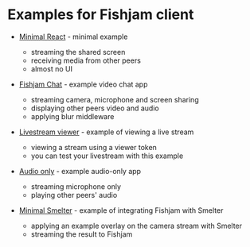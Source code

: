 # Examples for Fishjam client

- [Minimal React](./minimal-react/) - minimal example

  - streaming the shared screen
  - receiving media from other peers
  - almost no UI

- [Fishjam Chat](./fishjam-chat) - example video chat app

  - streaming camera, microphone and screen sharing
  - displaying other peers video and audio
  - applying blur middleware

- [Livestream viewer](./livestream-viewer) - example of viewing a live stream
  - viewing a stream using a viewer token
  - you can test your livestream with this example

- [Audio only](./audio-only) - example audio-only app

  - streaming microphone only
  - playing other peers' audio

- [Minimal Smelter](./minimal-smelter/) - example of integrating Fishjam with Smelter

  - applying an example overlay on the camera stream with Smelter
  - streaming the result to Fishjam

